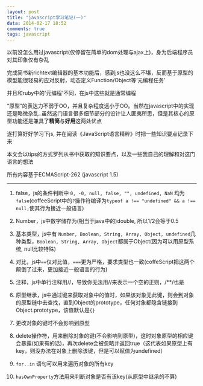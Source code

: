 ```yaml
---
layout: post
title: "javascript学习笔记(一)"
data: 2014-02-17 18:52
comments: true
tags: javascript
---
```


以前没怎么用过javascript(仅停留在简单的dom处理与ajax上)，身为后端程序员对其印象仅有杂乱

完成简书新richtext编辑器的基本功能后，感到js也没这么不堪，反而基于原型的模型能很轻易的应对反射，动态定义Function/Object等‘元编程任务’

并且和ruby中的'元编程'不同，在js中这些就是通常编程

“原型”的表达力不弱于OO，并且复杂程度远小于OO。当然在javascript中的实现还是略微杂乱..虽然这门语言很多细节部分的设计让人匪夷所思，但是其核心的原型功能还是兼具了**精简**与**好用**这两处优点

遂打算好好学习下js, 并在阅读《JavaScript语言精粹》时把一些知识要点记录下来

本文会以tips的方式罗列从书中获取的知识要点，以及一些我自己的理解和对这门语言的想法

所有内容基于ECMAScript-262 (javascript 1.5)

-----------

1. false，js的条件判断中 `0, -0, null, false, "", undefined, NaN` 均为 `false`(coffeeScript中的`?`操作符编译为`typeof a !== "undefined" && a !== null;`使其行为接近一般语言)

2. Number，js中数字储存为(相当于java中的)double, 所以1/2会等于0.5

3. 基本类型，js中有 `Number, Boolean, String, Array, Object, undefined`几种类型，`Boolean, String, Array, Object`都属于Object(因为可以用原型系统, null比较特殊)

4. 对比，js中`==`仅对比值，`===`更为严格，要求类型也一致(coffeScript把这两个颠倒了过来，更加接近一般语言的行为)

5. 注释，js中单行注释用//，导致你无法用//来表示一个空的正则，/**/也是

6. 原型继承，js中通过键来获取对象中的值时，如果该对象无此键，则会到对象的原型链中去查找，直到Object的prototype，任何对象都隐含链接到Object.prototype，该值默认是`{}`

7. 更改对象的键时不会影响到原型

8. delete操作符，用来删除对象的键(不会影响到原型)，这时对象原型的相应键会暴露(如果有的话)，再次delete会被忽略并返回true（这代表如果原型上有key，则没办法在对象上删除该键，但是可以赋值为undefined）

9. `for..in` 语句可以用来遍历对象的所有key

10. `hasOwnProperty`方法用来判断对象是否有该key(从原型中继承的不算)
